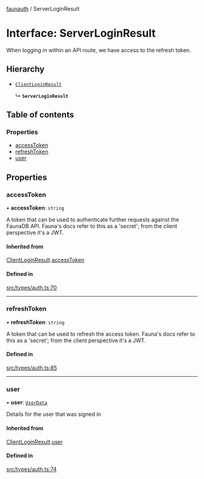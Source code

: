 [faunauth](../index.md) / ServerLoginResult

# Interface: ServerLoginResult

When logging in within an API route, we have access to the refresh token.

## Hierarchy

- [`ClientLoginResult`](ClientLoginResult.md)

  ↳ **`ServerLoginResult`**

## Table of contents

### Properties

- [accessToken](ServerLoginResult.md#accesstoken)
- [refreshToken](ServerLoginResult.md#refreshtoken)
- [user](ServerLoginResult.md#user)

## Properties

### accessToken

• **accessToken**: `string`

A token that can be used to authenticate further requests against the FaunaDB API. Fauna's
docs refer to this as a 'secret'; from the client perspective it's a JWT.

#### Inherited from

[ClientLoginResult](ClientLoginResult.md).[accessToken](ClientLoginResult.md#accesstoken)

#### Defined in

[src/types/auth.ts:70](https://github.com/alexnitta/faunauth/blob/2cd7813/src/types/auth.ts#L70)

___

### refreshToken

• **refreshToken**: `string`

A token that can be used to refresh the access token. Fauna's docs refer to this as a
'secret'; from the client perspective it's a JWT.

#### Defined in

[src/types/auth.ts:85](https://github.com/alexnitta/faunauth/blob/2cd7813/src/types/auth.ts#L85)

___

### user

• **user**: [`UserData`](UserData.md)

Details for the user that was signed in

#### Inherited from

[ClientLoginResult](ClientLoginResult.md).[user](ClientLoginResult.md#user)

#### Defined in

[src/types/auth.ts:74](https://github.com/alexnitta/faunauth/blob/2cd7813/src/types/auth.ts#L74)
